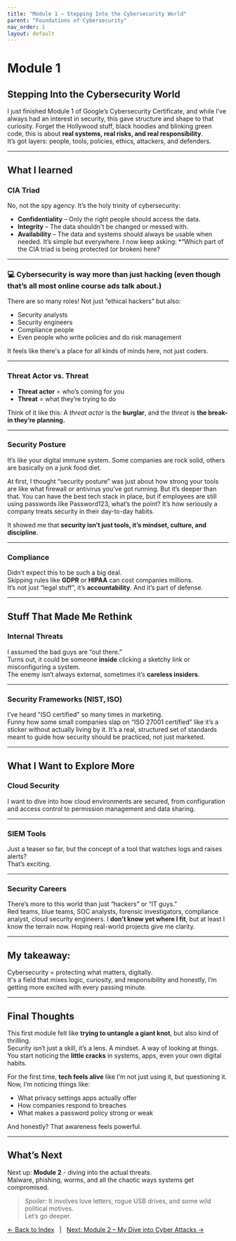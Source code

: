 ```yaml
---
title: "Module 1 – Stepping Into the Cybersecurity World"
parent: "Foundations of Cybersecurity"
nav_order: 1
layout: default
---
```


# Module 1

## Stepping Into the Cybersecurity World

I just finished Module 1 of Google’s Cybersecurity Certificate, and while I’ve always had an interest in security, this gave structure and shape to that curiosity.
Forget the Hollywood stuff, black hoodies and blinking green code, this is about **real systems, real risks, and real responsibility**.  
It’s got layers: people, tools, policies, ethics, attackers, and defenders.

---

## What I learned

### CIA Triad  
No, not the spy agency. It’s the holy trinity of cybersecurity:  
- **Confidentiality** – Only the right people should access the data.  
- **Integrity** – The data shouldn't be changed or messed with.  
- **Availability** – The data and systems should always be usable when needed.
It’s simple but everywhere. I now keep asking: *“Which part of the CIA triad is being protected (or broken) here?

---
### 💻 Cybersecurity is way more than just hacking (even though that’s all most online course ads talk about.)
There are so many roles! Not just “ethical hackers” but also:

- Security analysts  
- Security engineers  
- Compliance people  
- Even people who write policies and do risk management  

It feels like there's a place for all kinds of minds here, not just coders.

---

### Threat Actor vs. Threat

- **Threat actor** = who’s coming for you  
- **Threat** = what they’re trying to do 

Think of it like this:
A *threat actor* is the **burglar**, and the *threat* is **the break-in they’re planning.**

---

### Security Posture  
It’s like your digital immune system. Some companies are rock solid, others are basically on a junk food diet.

At first, I thought “security posture” was just about how strong your tools are like what firewall or antivirus you’ve got running. But it’s deeper than that.
You can have the best tech stack in place, but if employees are still using passwords like Password123, what’s the point?
It’s how seriously a company treats security in their day-to-day habits.

It showed me that **security isn’t just tools, it’s mindset, culture, and discipline**.

---

### Compliance  
Didn’t expect this to be such a big deal.  
Skipping rules like **GDPR** or **HIPAA** can cost companies millions.  
It’s not just “legal stuff”, it’s **accountability**. And it’s part of defense.

---

## Stuff That Made Me Rethink

### Internal Threats  
I assumed the bad guys are “out there.”  
Turns out, it could be someone **inside** clicking a sketchy link or misconfiguring a system.  
The enemy isn’t always external, sometimes it’s **careless insiders**.

---

### Security Frameworks (NIST, ISO)  
I’ve heard "ISO certified" so many times in marketing.  
Funny how some small companies slap on “ISO 27001 certified” like it’s a sticker without actually living by it.
It’s a real, structured set of standards meant to guide how security should be practiced, not just marketed.

---

## What I Want to Explore More

### Cloud Security  
I want to dive into how cloud environments are secured, from configuration and access control to permission management and data sharing.

---

### SIEM Tools  
Just a teaser so far, but the concept of a tool that watches logs and raises alerts?  
That’s exciting.  

---

### Security Careers  
There’s more to this world than just “hackers” or “IT guys.”  
Red teams, blue teams, SOC analysts, forensic investigators, compliance analyst, cloud security engineers. 
I **don’t know yet where I fit**, but at least I know the terrain now. Hoping real-world projects give me clarity.

---

## My takeaway:  
Cybersecurity = protecting what matters, digitally.  
It's a field that mixes logic, curiosity, and responsibility and honestly, I’m getting more excited with every passing minute.

---

## Final Thoughts

This first module felt like **trying to untangle a giant knot**, but also kind of thrilling.  
Security isn’t just a skill, it’s a lens. A mindset. A way of looking at things.  
You start noticing the **little cracks** in systems, apps, even your own digital habits.  

For the first time, **tech feels alive** like I’m not just using it, but questioning it.  
Now, I’m noticing things like:  
- What privacy settings apps actually offer  
- How companies respond to breaches  
- What makes a password policy strong or weak  

And honestly? That awareness feels powerful.

---

## What’s Next
Next up: **Module 2** - diving into the actual threats.  
Malware, phishing, worms, and all the chaotic ways systems get compromised.  

> *Spoiler:* It involves love letters, rogue USB drives, and some wild political motives.  
Let’s go deeper.

[← Back to Index](../../README.html) &nbsp; | &nbsp; [Next: Module 2 – My Dive into Cyber Attacks →](module-02.html)

